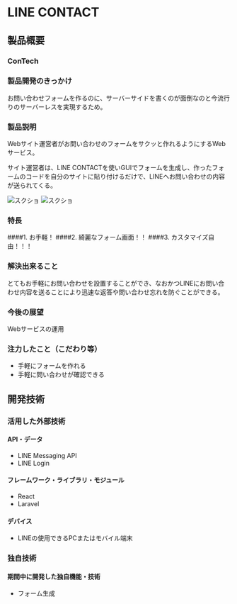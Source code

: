 # LINE CONTACT
## 製品概要
### ConTech

### 製品開発のきっかけ
お問い合わせフォームを作るのに、サーバーサイドを書くのが面倒なのと今流行りのサーバーレスを実現するため。

### 製品説明
Webサイト運営者がお問い合わせのフォームをサクッと作れるようにするWebサービス。

サイト運営者は、LINE CONTACTを使いGUIでフォームを生成し、作ったフォームのコードを自分のサイトに貼り付けるだけで、LINEヘお問い合わせの内容が送られてくる。

![スクショ](https://github.com/jphacks/LINEContact/blob/master/images/home.png)
![スクショ](https://github.com/jphacks/LINEContact/blob/master/images/edit.png)

### 特長
####1. お手軽！
####2. 綺麗なフォーム画面！！
####3. カスタマイズ自由！！！

### 解決出来ること
とてもお手軽にお問い合わせを設置することができ、なおかつLINEにお問い合わせ内容を送ることにより迅速な返答や問い合わせ忘れを防ぐことができる。

### 今後の展望
Webサービスの運用

### 注力したこと（こだわり等）
* 手軽にフォームを作れる
* 手軽に問い合わせが確認できる

## 開発技術
### 活用した外部技術
#### API・データ
* LINE Messaging API
* LINE Login

#### フレームワーク・ライブラリ・モジュール
* React
* Laravel

#### デバイス
* LINEの使用できるPCまたはモバイル端末

### 独自技術
#### 期間中に開発した独自機能・技術
* フォーム生成

